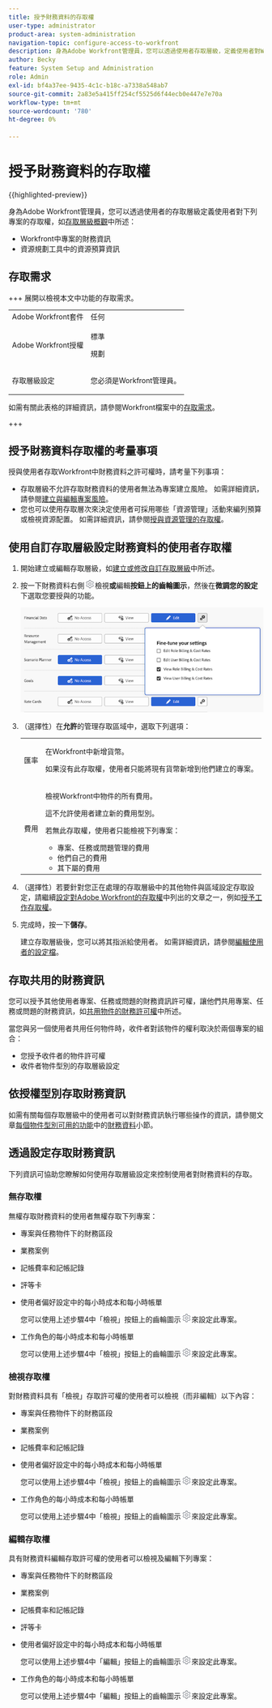 ```yaml
---
title: 授予財務資料的存取權
user-type: administrator
product-area: system-administration
navigation-topic: configure-access-to-workfront
description: 身為Adobe Workfront管理員，您可以透過使用者存取層級，定義使用者對Workfront中財務資料的存取權。
author: Becky
feature: System Setup and Administration
role: Admin
exl-id: bf4a37ee-9435-4c1c-b18c-a7338a548ab7
source-git-commit: 2a83e5a415ff254cf5525d6f44ecb0e447e7e70a
workflow-type: tm+mt
source-wordcount: '780'
ht-degree: 0%

---
```


# 授予財務資料的存取權

{{highlighted-preview}}

身為Adobe Workfront管理員，您可以透過使用者的存取層級定義使用者對下列專案的存取權，如[存取層級概觀](../../../administration-and-setup/add-users/access-levels-and-object-permissions/access-levels-overview.md)中所述：

* Workfront中專案的財務資訊
* 資源規劃工具中的資源預算資訊

## 存取需求

+++ 展開以檢視本文中功能的存取需求。

<table style="table-layout:auto"> 
 <col> 
 <col> 
 <tbody> 
  <tr> 
   <td role="rowheader">Adobe Workfront套件</td> 
   <td>任何</td> 
  </tr> 
  <tr> 
   <td role="rowheader">Adobe Workfront授權</td> 
   <td>
    <p>標準</p>
   <p>規劃</p>
   </td> 
  </tr> 
  <tr> 
   <td role="rowheader">存取層級設定</td> 
   <td> <p>您必須是Workfront管理員。</p> </td> 
  </tr> 
 </tbody> 
</table>

如需有關此表格的詳細資訊，請參閱Workfront檔案中的[存取需求](/help/quicksilver/administration-and-setup/add-users/access-levels-and-object-permissions/access-level-requirements-in-documentation.md)。

+++

## 授予財務資料存取權的考量事項

授與使用者存取Workfront中財務資料之許可權時，請考量下列事項：

* 存取層級不允許存取財務資料的使用者無法為專案建立風險。 如需詳細資訊，請參閱[建立與編輯專案風險](../../../manage-work/projects/define-a-business-case/create-edit-risks-on-projects.md)。
* 您也可以使用存取層次來決定使用者可採用哪些「資源管理」活動來編列預算或檢視資源配置。 如需詳細資訊，請參閱[授與資源管理的存取權](../../../administration-and-setup/add-users/configure-and-grant-access/grant-access-resource-management.md)。

## 使用自訂存取層級設定財務資料的使用者存取權

1. 開始建立或編輯存取層級，如[建立或修改自訂存取層級](../../../administration-and-setup/add-users/configure-and-grant-access/create-modify-access-levels.md)中所述。
1. 按一下財務資料右側![](assets/gear-icon-settings.png)檢視&#x200B;**或**&#x200B;編輯&#x200B;**按鈕上的齒輪圖示**，然後在&#x200B;**微調您的設定**&#x200B;下選取您要授與的功能。

   ![](assets/financial-data-fine-tune-nwe.png)

1. （選擇性）在&#x200B;**允許**&#x200B;的管理存取區域中，選取下列選項：

   <table style="table-layout:auto"> 
    <col> 
    <col> 
    <tbody> 
     <tr> 
      <td role="rowheader">匯率</td> 
      <td> <p>在Workfront中新增貨幣。</p> <p>如果沒有此存取權，使用者只能將現有貨幣新增到他們建立的專案。</p> </td> 
     </tr> 
     <tr> 
      <td role="rowheader">費用</td> 
      <td> <p>檢視Workfront中物件的所有費用。</p> <p>這不允許使用者建立新的費用型別。</p> <p>若無此存取權，使用者只能檢視下列專案：</p> 
       <ul> 
        <li>專案、任務或問題管理的費用</li> 
        <li>他們自己的費用</li> 
        <li>其下屬的費用</li> 
       </ul> </td> 
     </tr> 
    </tbody> 
   </table>

1. （選擇性）若要針對您正在處理的存取層級中的其他物件與區域設定存取設定，請繼續[設定對Adobe Workfront的存取權](../../../administration-and-setup/add-users/configure-and-grant-access/configure-access.md)中列出的文章之一，例如[授予工作存取權](../../../administration-and-setup/add-users/configure-and-grant-access/grant-access-tasks.md)。
1. 完成時，按一下&#x200B;**儲存**。

   建立存取層級後，您可以將其指派給使用者。 如需詳細資訊，請參閱[編輯使用者的設定檔](../../../administration-and-setup/add-users/create-and-manage-users/edit-a-users-profile.md)。

## 存取共用的財務資訊

您可以授予其他使用者專案、任務或問題的財務資訊許可權，讓他們共用專案、任務或問題的財務資訊，如[共用物件的財務許可權](../../../workfront-basics/grant-and-request-access-to-objects/share-financial-permissions-object.md)中所述。

<!--
If you make changes here, make them also in the "Grant access to" articles where this snippet had to be converted to text:
* reports, dashboards, and calendars
* financial data
* issue
-->

當您與另一個使用者共用任何物件時，收件者對該物件的權利取決於兩個專案的組合：

* 您授予收件者的物件許可權
* 收件者物件型別的存取層級設定

## 依授權型別存取財務資訊

如需有關每個存取層級中的使用者可以對財務資訊執行哪些操作的資訊，請參閱文章[每個物件型別可用的功能](../../../administration-and-setup/add-users/access-levels-and-object-permissions/functionality-available-for-each-object-type.md#financia)中的[財務資料](../../../administration-and-setup/add-users/access-levels-and-object-permissions/functionality-available-for-each-object-type.md)小節。

## 透過設定存取財務資訊

下列資訊可協助您瞭解如何使用存取層級設定來控制使用者對財務資料的存取。

### 無存取權

無權存取財務資料的使用者無權存取下列專案：

* 專案與任務物件下的財務區段
* 業務案例
* 記帳費率和記帳記錄
* <span class="preview">評等卡</span>
* 使用者偏好設定中的每小時成本和每小時帳單

  您可以使用上述步驟4中「檢視」按鈕上的齒輪圖示![](assets/gear-icon-settings.png)來設定此專案。

* 工作角色的每小時成本和每小時帳單

  您可以使用上述步驟4中「檢視」按鈕上的齒輪圖示![](assets/gear-icon-settings.png)來設定此專案。

### 檢視存取權

對財務資料具有「檢視」存取許可權的使用者可以檢視（而非編輯）以下內容：

* 專案與任務物件下的財務區段
* 業務案例
* 記帳費率和記帳記錄
* 使用者偏好設定中的每小時成本和每小時帳單

  您可以使用上述步驟4中「檢視」按鈕上的齒輪圖示![](assets/gear-icon-settings.png)來設定此專案。

* 工作角色的每小時成本和每小時帳單

  您可以使用上述步驟4中「檢視」按鈕上的齒輪圖示![](assets/gear-icon-settings.png)來設定此專案。

### 編輯存取權

具有財務資料編輯存取許可權的使用者可以檢視及編輯下列專案：

* 專案與任務物件下的財務區段
* 業務案例
* 記帳費率和記帳記錄
* <span class="preview">評等卡</span>
* 使用者偏好設定中的每小時成本和每小時帳單

  您可以使用上述步驟4中「編輯」按鈕上的齒輪圖示![](assets/gear-icon-settings.png)來設定此專案。

* 工作角色的每小時成本和每小時帳單

  您可以使用上述步驟4中「編輯」按鈕上的齒輪圖示![](assets/gear-icon-settings.png)來設定此專案。
